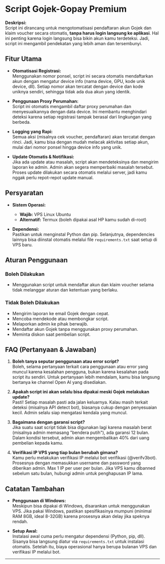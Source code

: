 # Script Gojek-Gopay Premium

**Deskripsi:**  
Script ini dirancang untuk mengotomatisasi pendaftaran akun Gojek dan klaim voucher secara otomatis, **tanpa harus login langsung ke aplikasi**. Hal ini penting karena login langsung bisa bikin akun kamu terdeteksi. Jadi, script ini mengambil pendekatan yang lebih aman dan tersembunyi.

## Fitur Utama

- **Otomatisasi Registrasi:**  
  Menggunakan nomor ponsel, script ini secara otomatis mendaftarkan akun dengan mengatur device info (nama device, GPU, kode unik device, dll). Setiap nomor akan tercatat dengan device dan kode uniknya sendiri, sehingga tidak ada dua akun yang identik.

- **Penggunaan Proxy Perumahan:**  
  Script ini otomatis mengambil daftar proxy perumahan dan menyesuaikannya dengan data device. Ini membantu menghindari deteksi karena setiap registrasi tampak berasal dari lingkungan yang berbeda.

- **Logging yang Rapi:**  
  Semua aksi (misalnya cek voucher, pendaftaran) akan tercatat dengan rinci. Jadi, kamu bisa dengan mudah melacak aktivitas setiap akun, mulai dari nomor ponsel hingga device info yang unik.

- **Update Otomatis & Notifikasi:**  
  Jika ada update atau masalah, script akan mendeteksinya dan mengirim laporan ke admin. Admin akan segera memperbaiki masalah tersebut. Proses update dilakukan secara otomatis melalui server, jadi kamu nggak perlu repot-repot update manual.

## Persyaratan

- **Sistem Operasi:**  
  - **Wajib:** VPS Linux Ubuntu  
  - **Alternatif:** Termux (boleh dipakai asal HP kamu sudah di-root)

- **Dependensi:**  
  Pastikan untuk menginstal Python dan pip. Selanjutnya, dependencies lainnya bisa diinstal otomatis melalui file `requirements.txt` saat setup di VPS baru.

## Aturan Penggunaan

### Boleh Dilakukan
- Menggunakan script untuk mendaftar akun dan klaim voucher selama tidak melanggar aturan dan ketentuan yang berlaku.

### Tidak Boleh Dilakukan
- Mengirim laporan ke email Gojek dengan cepat.
- Mencoba mendekode atau membongkar script.
- Melaporkan admin ke pihak berwajib.
- Mendaftar akun Gojek tanpa menggunakan proxy perumahan.
- Meminta diskon saat pembelian script.

## FAQ (Pertanyaan & Jawaban)

1. **Boleh tanya seputar penggunaan atau error script?**  
   Boleh, selama pertanyaan terkait cara penggunaan atau error yang muncul karena kesalahan pengguna, bukan karena kesalahan pada script itu sendiri. Untuk pertanyaan lebih mendalam, kamu bisa langsung bertanya ke channel Open AI yang disediakan.

2. **Apakah script ini akan selalu bisa dipakai meski Gojek melakukan update?**  
   Pasti! Setiap masalah pasti ada jalan keluarnya. Kalau masih terkait deteksi (misalnya API detect bot), biasanya cukup dengan penyesuaian kecil. Admin selalu siap mengatasi kendala yang muncul.

3. **Bagaimana dengan garansi script?**  
   Jika suatu saat script tidak bisa digunakan lagi karena masalah berat (misalnya admin memasang "bendera putih"), ada garansi 12 bulan. Dalam kondisi tersebut, admin akan mengembalikan 40% dari uang pembelian kepada kamu.

4. **Verifikasi IP VPS yang tiap bulan berubah gimana?**  
   Kamu perlu melakukan verifikasi IP melalui bot verifikasi (@verifv3bot). Prosesnya dengan memasukkan username dan password yang diberikan admin. Max 1 IP per user per bulan. Jika VPS kamu dibanned sebelum satu bulan, hubungi admin untuk penghapusan IP lama.

## Catatan Tambahan

- **Penggunaan di Windows:**  
  Meskipun bisa dipakai di Windows, disarankan untuk menggunakan VPS. Jika pakai Windows, pastikan spesifikasinya mumpuni (minimal RAM 8GB, ideal 8-32GB) karena prosesnya akan delay jika speknya rendah.

- **Setup Awal:**  
  Instalasi awal cuma perlu mengatur dependensi (Python, pip, dll). Sisanya bisa langsung diatur via `requirements.txt` untuk instalasi otomatis. Setelah itu, biaya operasional hanya berupa bulanan VPS dan verifikasi IP melalui bot.

---

